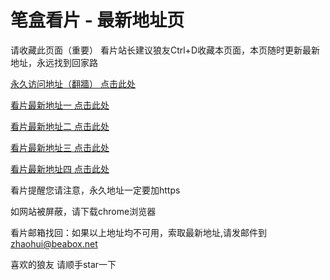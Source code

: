 # 笔盒看片 - 最新地址页

请收藏此页面（重要）
看片站长建议狼友Ctrl+D收藏本页面，本页随时更新最新地址，永远找到回家路

[永久访问地址（翻牆） 点击此处](https://beabox.net/)

[看片最新地址一 点击此处](https://2k9f7l7b5z0.shop)

[看片最新地址二 点击此处](https://2b0a8l9y2i2.shop)

[看片最新地址三 点击此处](https://2x0y7y4h1t3.shop)

[看片最新地址四 点击此处](https://2r4m7k2y3g1.shop)

看片提醒您请注意，永久地址一定要加https

如网站被屏蔽，请下载chrome浏览器

看片邮箱找回：如果以上地址均不可用，索取最新地址,请发邮件到 zhaohui@beabox.net

喜欢的狼友 请顺手star一下